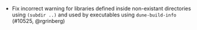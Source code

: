 - Fix incorrect warning for libraries defined inside non-existant directories
  using `(subdir ..)` and used by executables using `dune-build-info` (#10525,
  @rgrinberg)
